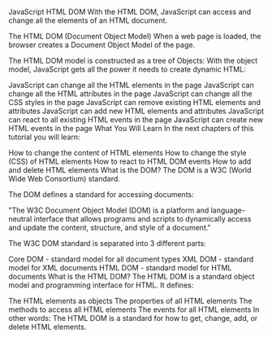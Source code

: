 JavaScript HTML DOM
With the HTML DOM, JavaScript can access and change all the elements of an HTML document.

The HTML DOM (Document Object Model)
When a web page is loaded, the browser creates a Document Object Model of the page.

The HTML DOM model is constructed as a tree of Objects:
With the object model, JavaScript gets all the power it needs to create dynamic HTML:

JavaScript can change all the HTML elements in the page
JavaScript can change all the HTML attributes in the page
JavaScript can change all the CSS styles in the page
JavaScript can remove existing HTML elements and attributes
JavaScript can add new HTML elements and attributes
JavaScript can react to all existing HTML events in the page
JavaScript can create new HTML events in the page
What You Will Learn
In the next chapters of this tutorial you will learn:

How to change the content of HTML elements
How to change the style (CSS) of HTML elements
How to react to HTML DOM events
How to add and delete HTML elements
What is the DOM?
The DOM is a W3C (World Wide Web Consortium) standard.

The DOM defines a standard for accessing documents:

"The W3C Document Object Model (DOM) is a platform and language-neutral interface that allows programs and scripts to dynamically access and update the content, structure, and style of a document."

The W3C DOM standard is separated into 3 different parts:

Core DOM - standard model for all document types
XML DOM - standard model for XML documents
HTML DOM - standard model for HTML documents
What is the HTML DOM?
The HTML DOM is a standard object model and programming interface for HTML. It defines:

The HTML elements as objects
The properties of all HTML elements
The methods to access all HTML elements
The events for all HTML elements
In other words: The HTML DOM is a standard for how to get, change, add, or delete HTML elements.